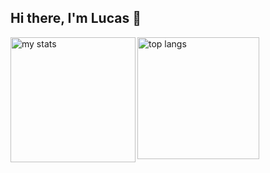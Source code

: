 ## Hi there, I'm Lucas 👋

<img alt="my stats" align="left" height="200px" src="https://github-readme-stats.vercel.app/api?username=lhmontech&show_icons=true&rank_icon=github"/>
<img alt="top langs" align="left" height="195px" src="https://github-readme-stats.vercel.app/api/top-langs/?username=lhmontech&layout=donut"/>
